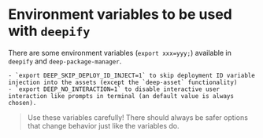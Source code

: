 Environment variables to be used with `deepify`
===============================================

There are some environment variables (`export xxx=yyy;`) available in `deepify`
and `deep-package-manager`.

    - `export DEEP_SKIP_DEPLOY_ID_INJECT=1` to skip deployment ID variable injection into the assets (except the `deep-asset` functionality)
    - `export DEEP_NO_INTERACTION=1` to disable interactive user interaction like prompts in terminal (an default value is always chosen).
    

> Use these variables carefully! 
> There should always be safer options that change behavior just like the variables do.